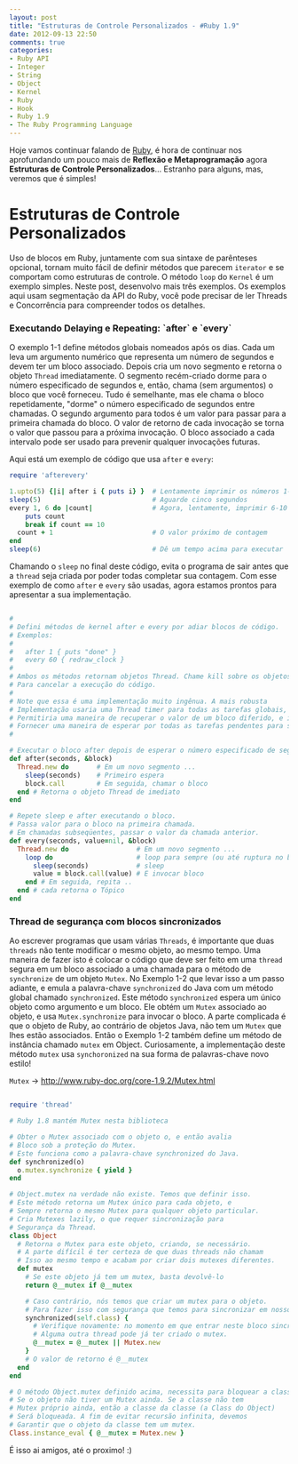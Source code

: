 ```yaml
---
layout: post
title: "Estruturas de Controle Personalizados - #Ruby 1.9"
date: 2012-09-13 22:50
comments: true
categories: 
- Ruby API
- Integer
- String
- Object
- Kernel
- Ruby
- Hook
- Ruby 1.9
- The Ruby Programming Language
---
```


<p>Hoje vamos continuar falando de <a href="http://www.ruby-doc.org/core-1.9.2/">Ruby</a>, é hora de continuar nos aprofundando um pouco mais de
<b>Reflexão e Metaprogramação</b> agora <b>Estruturas de Controle Personalizados</b>... Estranho para alguns, mas, veremos que é simples!</p>

<h1>Estruturas de Controle Personalizados</h1>

Uso de blocos em Ruby, juntamente com sua sintaxe de parênteses opcional, tornam muito fácil de definir métodos que parecem `iterator` e se comportam
como estruturas de controle. O método `loop` do `Kernel` é um exemplo simples. Neste post, desenvolvo mais três exemplos. Os exemplos aqui usam
segmentação da API do Ruby, você pode precisar de ler Threads e Concorrência para compreender todos os detalhes.
<!--more-->

<h3>Executando Delaying e Repeating: `after` e `every`</h3>

O exemplo 1-1 define métodos globais nomeados após os dias. Cada um leva um argumento numérico que representa um número de segundos e devem ter um
bloco associado. Depois cria um novo segmento e retorna o objeto `Thread` imediatamente. O segmento recém-criado dorme para o número especificado de
segundos e, então, chama (sem argumentos) o bloco que você forneceu. Tudo é semelhante, mas ele chama o bloco repetidamente, "dorme" o número
especificado de segundos entre chamadas. O segundo argumento para todos é um valor para passar para a primeira chamada do bloco. O valor de retorno de
cada invocação se torna o valor que passou para a próxima invocação. O bloco associado a cada intervalo pode ser usado para prevenir qualquer 
invocações futuras.

Aqui está um exemplo de código que usa `after` e `every`:

``` ruby after e every
require 'afterevery'

1.upto(5) {|i| after i { puts i} }  # Lentamente imprimir os números 1-5
sleep(5)                            # Aguarde cinco segundos
every 1, 6 do |count|               # Agora, lentamente, imprimir 6-10
	puts count
	break if count == 10
  count + 1                         # O valor próximo de contagem
end
sleep(6)                            # Dê um tempo acima para executar
```

Chamando o `sleep` no final deste código, evita o programa de sair antes que a `thread` seja criada por poder todas completar sua contagem. Com esse
exemplo de como `after` e `every` são usadas, agora estamos prontos para apresentar a sua implementação. 

``` ruby Exemplo 1-1. Os métodos after e every

#
# Defini métodos de kernel after e every por adiar blocos de código.
# Exemplos:
#
#   after 1 { puts "done" }
#   every 60 { redraw_clock }
#
# Ambos os métodos retornam objetos Thread. Chame kill sobre os objetos devolvidos
# Para cancelar a execução do código.
#
# Note que essa é uma implementação muito ingênua. A mais robusta
# Implementação usaria uma Thread timer para todas as tarefas globais,
# Permitiria uma maneira de recuperar o valor de um bloco diferido, e iria
# Fornecer uma maneira de esperar por todas as tarefas pendentes para ser concluído.
#

# Executar o bloco after depois de esperar o número especificado de segundos.
def after(seconds, &block)  
  Thread.new do       # Em um novo segmento ...
    sleep(seconds)    # Primeiro espera
    block.call        # Em seguida, chamar o bloco
  end # Retorna o objeto Thread de imediato
end

# Repete sleep e after executando o bloco.
# Passa valor para o bloco na primeira chamada.
# Em chamadas subseqüentes, passar o valor da chamada anterior.
def every(seconds, value=nil, &block)
  Thread.new do                 # Em um novo segmento ...
    loop do                     # loop para sempre (ou até ruptura no bloco)
      sleep(seconds)            # sleep
      value = block.call(value) # E invocar bloco
    end # Em seguida, repita ..
  end # cada retorna o Tópico
end
```

<h3>Thread de segurança com blocos sincronizados</h3>

Ao escrever programas que usam várias `Threads`, é importante que duas `threads` não tente modificar o mesmo objeto, ao mesmo tempo. Uma maneira de
fazer isto é colocar o código que deve ser feito em uma `thread` segura em um bloco associado a uma chamada para o método de `synchronize` de um objeto
`Mutex`. No Exemplo 1-2 que levar isso a um passo adiante, e emula a palavra-chave `synchronized` do Java com um método global chamado `synchronized`.
Este método `synchronized` espera um único objeto como argumento e um bloco. Ele obtém um `Mutex` associado ao objeto, e usa `Mutex.synchronize` para
invocar o bloco. A parte complicada é que o objeto de Ruby, ao contrário de objetos Java, não tem um `Mutex` que lhes estão associados. Então o Exemplo
1-2 também define um método de instância chamado `mutex` em Object. Curiosamente, a implementação deste método `mutex` usa `synchoronized` na sua forma
de palavras-chave novo estilo!

`Mutex` -> <a href="http://www.ruby-doc.org/core-1.9.2/Mutex.html">http://www.ruby-doc.org/core-1.9.2/Mutex.html</a>

``` ruby Exemplo 1-2. Simples blocos sincronizados

require 'thread'

# Ruby 1.8 mantém Mutex nesta biblioteca

# Obter o Mutex associado com o objeto o, e então avalia
# Bloco sob a proteção do Mutex.
# Este funciona como a palavra-chave synchronized do Java.
def synchronized(o)
  o.mutex.synchronize { yield }
end

# Object.mutex na verdade não existe. Temos que definir isso.
# Este método retorna um Mutex único para cada objeto, e
# Sempre retorna o mesmo Mutex para qualquer objeto particular.
# Cria Mutexes lazily, o que requer sincronização para
# Segurança da Thread.
class Object
  # Retorna o Mutex para este objeto, criando, se necessário.
  # A parte difícil é ter certeza de que duas threads não chamam
  # Isso ao mesmo tempo e acabam por criar dois mutexes diferentes.
  def mutex
    # Se este objeto já tem um mutex, basta devolvê-lo
    return @__mutex if @__mutex

    # Caso contrário, nós temos que criar um mutex para o objeto.
    # Para fazer isso com segurança que temos para sincronizar em nosso objeto de classe.
    synchronized(self.class) {
      # Verifique novamente: no momento em que entrar neste bloco sincronizado,
      # Alguma outra thread pode já ter criado o mutex.
      @__mutex = @__mutex || Mutex.new
    }
    # O valor de retorno é @__mutex
  end
end

# O método Object.mutex definido acima, necessita para bloquear a classe
# Se o objeto não tiver um Mutex ainda. Se a classe não tem
# Mutex próprio ainda, então a classe da classe (a Class do Object)
# Será bloqueada. A fim de evitar recursão infinita, devemos
# Garantir que o objeto da classe tem um mutex.
Class.instance_eval { @__mutex = Mutex.new }
```

É isso ai amigos, até o proximo! :)